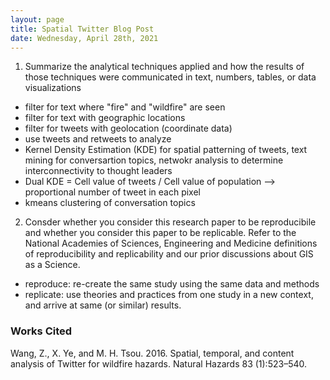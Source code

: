 ```yaml
---
layout: page
title: Spatial Twitter Blog Post
date: Wednesday, April 28th, 2021
---
```


1. Summarize the analytical techniques applied and how the results of those techniques were communicated in text, numbers, tables, or data visualizations

- filter for text where "fire" and "wildfire" are seen
- filter for text with geographic locations
- filter for tweets with geolocation (coordinate data)
- use tweets and retweets to analyze
- Kernel Density Estimation (KDE) for spatial patterning of tweets, text mining for conversartion topics, netwokr analysis to determine interconnectivity to thought leaders
- Dual KDE = Cell value of tweets / Cell value of population --> proportional number of tweet in each pixel
- kmeans clustering of conversation topics


2. Consder whether you consider this research paper to be reproducibile and whether you consider this paper to be replicable. Refer to the National Academies of Sciences, Engineering and Medicine definitions of reproducibility and replicability and our prior discussions about GIS as a Science.

- reproduce: re-create the same study using the same data and methods
- replicate: use theories and practices from one study in a new context, and arrive at same (or similar) results.


### Works Cited

Wang, Z., X. Ye, and M. H. Tsou. 2016. Spatial, temporal, and content analysis of Twitter for wildfire hazards. Natural Hazards 83 (1):523–540.
